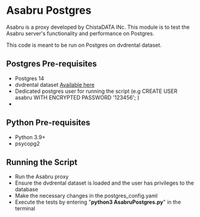 # Asabru Postgres
Asabru is a proxy developed by ChistaDATA INc. This module is to test the Asabru server's functionality and performance on Postgres.

This code is meant to be run on Postgres on dvdrental dataset.


## Postgres Pre-requisites
* Postgres 14
* dvdrental dataset [Available here](https://www.postgresqltutorial.com/postgresql-getting-started/postgresql-sample-database/)
* Dedicated postgres user for running the script (e.g CREATE USER asabru WITH ENCRYPTED PASSWORD '123456';
)
*

## Python Pre-requisites
* Python 3.9+
* psycopg2

## Running the Script
* Run the Asabru proxy
* Ensure the dvdrental dataset is loaded and the user has privileges to the database
* Make the necessary changes in the postgres_config.yaml
* Execute the tests by entering  "**python3 AsabruPostgres.py**" in the terminal